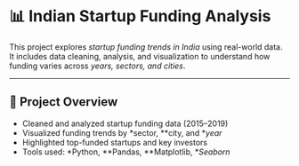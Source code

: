 # 📊 Indian Startup Funding Analysis

This project explores *startup funding trends in India* using real-world data.  
It includes data cleaning, analysis, and visualization to understand how funding varies across *years, sectors, and cities*.

---

## 🚀 Project Overview
- Cleaned and analyzed startup funding data (2015–2019)
- Visualized funding trends by *sector, **city, and **year*
- Highlighted top-funded startups and key investors
- Tools used: *Python, **Pandas, **Matplotlib, **Seaborn*
  
